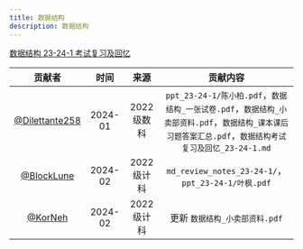 ```yaml
---
title: 数据结构
description: 数据结构
---
```


[数据结构 23-24-1 考试复习及回忆](/reserve/数据结构_23-24-1_考试复习及回忆/)

|                       贡献者                       |  时间   |    来源     |                                                                        贡献内容                                                                        |
| :------------------------------------------------: | :-----: | :---------: | :----------------------------------------------------------------------------------------------------------------------------------------------------: |
| [@Dilettante258](https://github.com/Dilettante258) | 2024-01 | 2022 级数科 | `ppt_23-24-1/陈小柏.pdf`，`数据结构_一张试卷.pdf`，`数据结构_小卖部资料.pdf`，`数据结构_课本课后习题答案汇总.pdf`，`数据结构考试复习及回忆_23-24-1.md` |
|     [@BlockLune](https://github.com/BlockLune)     | 2024-02 | 2022 级计科 |                                                   `md_review_notes_23-24-1/`，`ppt_23-24-1/叶枫.pdf`                                                   |
|        [@KorNeh](https://github.com/KorNeh)        | 2024-02 | 2022 级计科 |                                                             更新 `数据结构_小卖部资料.pdf`                                                             |
